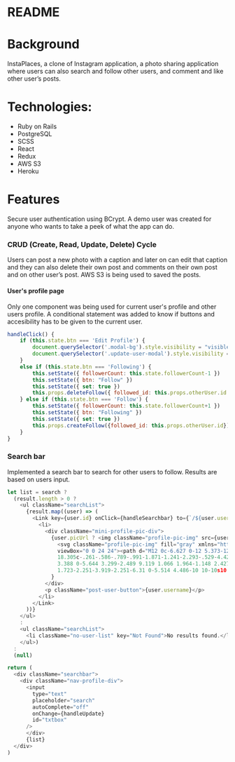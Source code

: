 # README

# Background
InstaPlaces, a clone of Instagram application, a photo sharing application where users can also search and follow other users, and comment and like other user’s posts. 

# Technologies:

* Ruby on Rails
* PostgreSQL
* SCSS
* React
* Redux
* AWS S3
* Heroku

# Features
Secure user authentication using BCrypt. A demo user was created for anyone who wants to take a peek of what the app can do.

### CRUD (Create, Read, Update, Delete) Cycle
Users can post a new photo with a caption and later on can edit that caption and they can also delete their own post and comments on their own post and on other user’s post. AWS S3 is being used to saved the posts.


#### User's profile page
Only one component was being used for current user's profile and other users profile. A conditional statement was added to know if buttons and accesibility has to be given to the current user.
```javascript
handleClick() {
    if (this.state.btn === 'Edit Profile') {
        document.querySelector('.modal-bg').style.visibility = "visible"
        document.querySelector('.update-user-modal').style.visibility = "visible"
    } 
    else if (this.state.btn === 'Following') {
        this.setState({ followerCount: this.state.followerCount-1 })
        this.setState({ btn: "Follow" })
        this.setState({ set: true })
        this.props.deleteFollow({ followed_id: this.props.otherUser.id })
    } else if (this.state.btn === 'Follow') {
        this.setState({ followerCount: this.state.followerCount+1 })
        this.setState({ btn: "Following" })
        this.setState({ set: true })
        this.props.createFollow({followed_id: this.props.otherUser.id})
    }
}
```
     

### Search bar
Implemented a search bar to search for other users to follow. Results are based on users input.

```javascript
let list = search ? 
  (result.length > 0 ? 
    <ul className="searchList">
      {result.map((user) => (
        <Link key={user.id} onClick={handleSearchbar} to={`/${user.username}`}>
          <li>
            <div className="mini-profile-pic-div">
              {user.picUrl ? <img className="profile-pic-img" src={user.picUrl} /> :
                <svg className="profile-pic-img" fill="gray" xmlns="http://www.w3.org/2000/svg" width="24" height="24" 
                viewBox="0 0 24 24"><path d="M12 0c-6.627 0-12 5.373-12 12s5.373 12 12 12 12-5.373 12-12-5.373-12-12-12zm7.753 
                18.305c-.261-.586-.789-.991-1.871-1.241-2.293-.529-4.428-.993-3.393-2.945 3.145-5.942.833-9.119-2.489-9.119-
                3.388 0-5.644 3.299-2.489 9.119 1.066 1.964-1.148 2.427-3.393 2.945-1.084.25-1.608.658-1.867 1.246-1.405-
                1.723-2.251-3.919-2.251-6.31 0-5.514 4.486-10 10-10s10 4.486 10 10c0 2.389-.845 4.583-2.247 6.305z" /></svg>
              }
            </div>
            <p className="post-user-button">{user.username}</p>
          </li>
        </Link>
      ))}
    </ul> 
    : 
    <ul className="searchList">
      <li className="no-user-list" key="Not Found">No results found.</li>
    </ul>) 
  : 
  (null)

return (
  <div className="searchbar">
    <div className="nav-profile-div">
      <input 
        type="text"
        placeholder="search"
        autoComplete="off"
        onChange={handleUpdate}
        id="txtbox"
      />
      </div>
      {list}
  </div>
)
```
